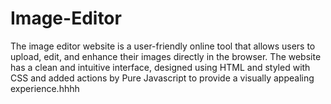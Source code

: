 # Image-Editor
The image editor website is a user-friendly online tool that allows users to upload, edit, and enhance their images directly in the browser. The website has a clean and intuitive interface, designed using HTML and styled with CSS and added actions by Pure Javascript to provide a visually appealing experience.hhhh

